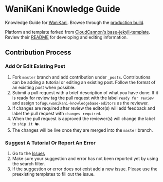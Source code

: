 # WaniKani Knowledge Guide

Knowledge Guide for [WaniKani](https://www.wanikani.com). Browse through the [production build](https://knowledge.wanikani.com/).

Platform and template forked from [CloudCannon's base-jekyll-template](https://github.com/CloudCannon/base-jekyll-template). Review their [README](https://github.com/CloudCannon/base-jekyll-template) for developing and editing information.

## Contribution Process

### Add Or Edit Existing Post

1. Fork `master` branch and add contribution under `_posts`. Contributions can be adding a tutorial or editing an existing post. Follow the format of an existing post when possible.
2. Submit a pull request with a brief description of what you have done. If it is ready for review tag the pull request with the label `ready for review` and assign `tofugu/wanikani-knowledgebase-editors` as the reviewer.
3. If changes are required after review the editor(s) will add feedback and label the pull request with `changes required`.
4. When the pull request is approved the reviewer(s) will change the label to `ship it 🐿️`.
5. The changes will be live once they are merged into the `master` branch.

### Suggest A Tutorial Or Report An Error

1. Go to the [Issues](https://github.com/tofugu/wanikani-knowledgebase/issues)
2. Make sure your suggestion and error has not been reported yet by using the search filter.
3. If the suggestion or error does not exist add a new issue. Please use the preexisting templates to fill out the issue.
